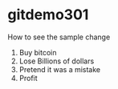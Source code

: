 # gitdemo301

How to see the sample change

1. Buy bitcoin
2. Lose Billions of dollars
3. Pretend it was a mistake
4. Profit